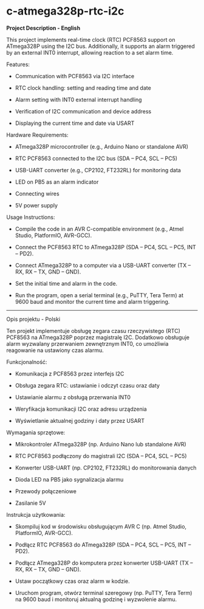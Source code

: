 # c-atmega328p-rtc-i2c

**Project Description - English**

This project implements real-time clock (RTC) PCF8563 support on ATmega328P using the I2C bus. Additionally, it supports an alarm triggered by an external INT0 interrupt, allowing reaction to a set alarm time.

Features:

- Communication with PCF8563 via I2C interface

- RTC clock handling: setting and reading time and date

- Alarm setting with INT0 external interrupt handling

- Verification of I2C communication and device address

- Displaying the current time and date via USART

Hardware Requirements:

- ATmega328P microcontroller (e.g., Arduino Nano or standalone AVR)

- RTC PCF8563 connected to the I2C bus (SDA – PC4, SCL – PC5)

- USB-UART converter (e.g., CP2102, FT232RL) for monitoring data

- LED on PB5 as an alarm indicator

- Connecting wires

- 5V power supply

Usage Instructions:

- Compile the code in an AVR C-compatible environment (e.g., Atmel Studio, PlatformIO, AVR-GCC).

- Connect the PCF8563 RTC to ATmega328P (SDA – PC4, SCL – PC5, INT – PD2).

- Connect ATmega328P to a computer via a USB-UART converter (TX – RX, RX – TX, GND – GND).

- Set the initial time and alarm in the code.

- Run the program, open a serial terminal (e.g., PuTTY, Tera Term) at 9600 baud and monitor the current time and alarm triggering.

---------------------------------------------------------------------------------------------------------------------------------------------------------------

Opis projektu - Polski

Ten projekt implementuje obsługę zegara czasu rzeczywistego (RTC) PCF8563 na ATmega328P poprzez magistralę I2C. Dodatkowo obsługuje alarm wyzwalany przerwaniem zewnętrznym INT0, co umożliwia reagowanie na ustawiony czas alarmu.

Funkcjonalność:

- Komunikacja z PCF8563 przez interfejs I2C

- Obsługa zegara RTC: ustawianie i odczyt czasu oraz daty

- Ustawianie alarmu z obsługą przerwania INT0

- Weryfikacja komunikacji I2C oraz adresu urządzenia

- Wyświetlanie aktualnej godziny i daty przez USART

Wymagania sprzętowe:

- Mikrokontroler ATmega328P (np. Arduino Nano lub standalone AVR)

- RTC PCF8563 podłączony do magistrali I2C (SDA – PC4, SCL – PC5)

- Konwerter USB-UART (np. CP2102, FT232RL) do monitorowania danych

- Dioda LED na PB5 jako sygnalizacja alarmu

- Przewody połączeniowe

- Zasilanie 5V

Instrukcja użytkowania:

- Skompiluj kod w środowisku obsługującym AVR C (np. Atmel Studio, PlatformIO, AVR-GCC).

- Podłącz RTC PCF8563 do ATmega328P (SDA – PC4, SCL – PC5, INT – PD2).

- Podłącz ATmega328P do komputera przez konwerter USB-UART (TX – RX, RX – TX, GND – GND).

- Ustaw początkowy czas oraz alarm w kodzie.

- Uruchom program, otwórz terminal szeregowy (np. PuTTY, Tera Term) na 9600 baud i monitoruj aktualną godzinę i wyzwolenie alarmu.
